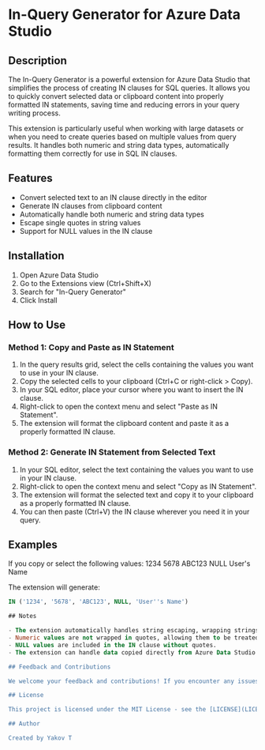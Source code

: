# In-Query Generator for Azure Data Studio

## Description

The In-Query Generator is a powerful extension for Azure Data Studio that simplifies the process of creating IN clauses for SQL queries. It allows you to quickly convert selected data or clipboard content into properly formatted IN statements, saving time and reducing errors in your query writing process.

This extension is particularly useful when working with large datasets or when you need to create queries based on multiple values from query results. It handles both numeric and string data types, automatically formatting them correctly for use in SQL IN clauses.

## Features

- Convert selected text to an IN clause directly in the editor
- Generate IN clauses from clipboard content
- Automatically handle both numeric and string data types
- Escape single quotes in string values
- Support for NULL values in the IN clause

## Installation

1. Open Azure Data Studio
2. Go to the Extensions view (Ctrl+Shift+X)
3. Search for "In-Query Generator"
4. Click Install

## How to Use

### Method 1: Copy and Paste as IN Statement

1. In the query results grid, select the cells containing the values you want to use in your IN clause.
2. Copy the selected cells to your clipboard (Ctrl+C or right-click > Copy).
3. In your SQL editor, place your cursor where you want to insert the IN clause.
4. Right-click to open the context menu and select "Paste as IN Statement".
5. The extension will format the clipboard content and paste it as a properly formatted IN clause.

### Method 2: Generate IN Statement from Selected Text

1. In your SQL editor, select the text containing the values you want to use in your IN clause.
2. Right-click to open the context menu and select "Copy as IN Statement".
3. The extension will format the selected text and copy it to your clipboard as a properly formatted IN clause.
4. You can then paste (Ctrl+V) the IN clause wherever you need it in your query.

## Examples

If you copy or select the following values:
1234
5678
ABC123
NULL
User's Name

The extension will generate:

```sql
IN ('1234', '5678', 'ABC123', NULL, 'User''s Name')

## Notes

- The extension automatically handles string escaping, wrapping strings in single quotes and escaping any existing single quotes within the strings.
- Numeric values are not wrapped in quotes, allowing them to be treated as numbers in your queries.
- NULL values are included in the IN clause without quotes.
- The extension can handle data copied directly from Azure Data Studio's results grid, making it easy to use query results in subsequent queries.

## Feedback and Contributions

We welcome your feedback and contributions! If you encounter any issues or have suggestions for improvements, please visit our [GitHub repository](https://github.com/yterterian/In-Query-Generator-AZ) to submit an issue or pull request.

## License

This project is licensed under the MIT License - see the [LICENSE](LICENSE) file for details.

## Author

Created by Yakov T